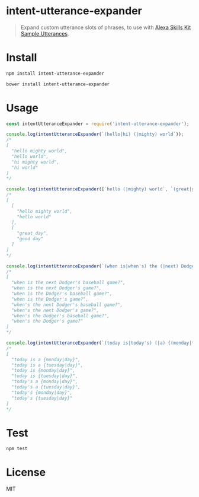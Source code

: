 # intent-utterance-expander

> Expand custom utterance slots of phrases, to use with [Alexa Skills Kit Sample Utterances](https://developer.amazon.com/public/solutions/alexa/alexa-skills-kit/docs/defining-the-voice-interface).

# Install

```bash
npm install intent-utterance-expander
```

```bash
bower install intent-utterance-expander
```

# Usage

```javascript
const intentUtteranceExpander = require('intent-utterance-expander');

console.log(intentUtteranceExpander(`(hello|hi) (|mighty) world`));
/*
[
  "hello mighty world",
  "hello world",
  "hi mighty world",
  "hi world"
]
*/

console.log(intentUtteranceExpander([`hello (|mighty) world`, `(great|good) day`]);
/*
[
  [
    "hello mighty world",
    "hello world"
  ],
  [
    "great day",
    "good day"
  ]
]
*/

console.log(intentUtteranceExpander(`(when is|when's) the (|next) Dodger's (|baseball) game?`));
/*
[
  "when is the next Dodger's baseball game?",
  "when is the next Dodger's game?",
  "when is the Dodger's baseball game?",
  "when is the Dodger's game?",
  "when's the next Dodger's baseball game?",
  "when's the next Dodger's game?",
  "when's the Dodger's baseball game?",
  "when's the Dodger's game?"
]
*/

console.log(intentUtteranceExpander(`(today is|today's) (|a) {(monday|tuesday)|day}`));
/*
[
  "today is a {monday|day}",
  "today is a {tuesday|day}",
  "today is {monday|day}",
  "today is {tuesday|day}",
  "today's a {monday|day}",
  "today's a {tuesday|day}",
  "today's {monday|day}",
  "today's {tuesday|day}"
]
*/
```

# Test

```bash
npm test
```

# License

MIT

